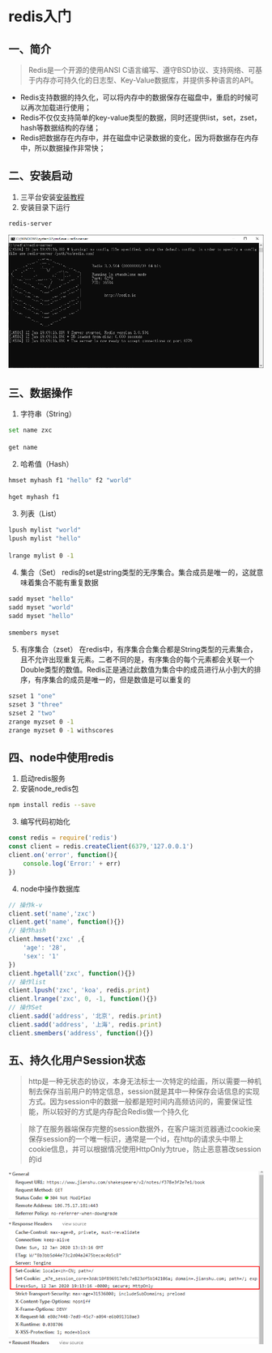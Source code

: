 # redis入门

## 一、简介

> Redis是一个开源的使用ANSI C语言编写、遵守BSD协议、支持网络、可基于内存亦可持久化的日志型、Key-Value数据库，并提供多种语言的API。

- Redis支持数据的持久化，可以将内存中的数据保存在磁盘中，重启的时候可以再次加载进行使用；
- Redis不仅仅支持简单的key-value类型的数据，同时还提供list，set，zset，hash等数据结构的存储；
- Redis把数据存在内存中，并在磁盘中记录数据的变化，因为将数据存在内存中，所以数据操作非常快；

## 二、安装启动

1. 三平台安装[安装教程](https://www.runoob.com/redis/redis-install.html)
2. 安装目录下运行
```bash
redis-server
```

![](https://raw.githubusercontent.com/zxcweb/pic-go/master/img/20200112191437.png)

## 三、数据操作

1. 字符串（String）

```bash
set name zxc

get name

```

2. 哈希值（Hash）

```bash
hmset myhash f1 "hello" f2 "world"

hget myhash f1

```
3. 列表（List）

```bash
lpush mylist "world"
lpush mylist "hello"

lrange mylist 0 -1
```

4. 集合（Set）
redis的set是string类型的无序集合。集合成员是唯一的，这就意味着集合不能有重复数据
```bash
sadd myset "hello"
sadd myset "world"
sadd myset "hello"

smembers myset
```

5. 有序集合（zset）
在redis中，有序集合合集合都是String类型的元素集合，且不允许出现重复元素。二者不同的是，有序集合的每个元素都会关联一个Double类型的数值。Redis正是通过此数值为集合中的成员进行从小到大的排序，有序集合的成员是唯一的，但是数值是可以重复的

```bash
szset 1 "one"
szset 3 "three"
szset 2 "two"
zrange myzset 0 -1
zrange myzset 0 -1 withscores
```

## 四、node中使用redis

1. 启动redis服务
2. 安装node_redis包
```bash
npm install redis --save
```
3. 编写代码初始化
```js
const redis = require('redis')
const client = redis.createClient(6379,'127.0.0.1')
client.on('error', function(){
    console.log('Error:' + err)
})
```
4. node中操作数据库
```js
// 操作k-v
client.set('name','zxc')
client.get('name', function(){})
// 操作hash
client.hmset('zxc' ,{
    'age': '28',
    'sex': '1'
})
client.hgetall('zxc', function(){})
// 操作list
client.lpush('zxc', 'koa', redis.print)
client.lrange('zxc', 0, -1, function(){})
// 操作Set
client.sadd('address', '北京', redis.print)
client.sadd('address', '上海', redis.print)
client.smembers('address', function(){})
```

## 五、持久化用户Session状态
> http是一种无状态的协议，本身无法标士一次特定的绘画，所以需要一种机制去保存当前用户的特定信息，session就是其中一种保存会话信息的实现方式。因为session中的数据一般都是短时间内高频访问的，需要保证性能，所以较好的方式是内存配合Redis做一个持久化

> 除了在服务器端保存完整的session数据外，在客户端浏览器通过cookie来保存session的一个唯一标识，通常是一个id，在http的请求头中带上cookie信息，并可以根据情况使用HttpOnly为true，防止恶意篡改session的id

![](https://raw.githubusercontent.com/zxcweb/pic-go/master/img/20200112211406.png)

